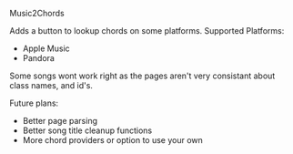 Music2Chords

Adds a button to lookup chords on some platforms.
Supported Platforms:
- Apple Music
- Pandora

Some songs wont work right as the pages aren't very consistant about class names, and id's.

Future plans:
- Better page parsing
- Better song title cleanup functions
- More chord providers or option to use your own
